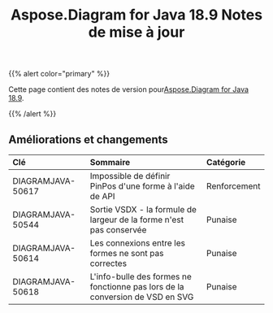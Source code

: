 ﻿---
title: Aspose.Diagram for Java 18.9 Notes de mise à jour
type: docs
weight: 40
url: /fr/java/aspose-diagram-for-java-18-9-release-notes/
---
{{% alert color="primary" %}} 

 Cette page contient des notes de version pour[Aspose.Diagram for Java 18.9](https://docs.aspose.com/diagram/java/aspose-diagram-for-java-18-9-release-notes/).

{{% /alert %}} 
## **Améliorations et changements**

|**Clé**|**Sommaire**|**Catégorie**|
|:- |:- |:- |
|DIAGRAMJAVA-50617|Impossible de définir PinPos d'une forme à l'aide de API|Renforcement|
|DIAGRAMJAVA-50544|Sortie VSDX - la formule de largeur de la forme n'est pas conservée|Punaise|
|DIAGRAMJAVA-50614|Les connexions entre les formes ne sont pas correctes|Punaise|
|DIAGRAMJAVA-50618|L'info-bulle des formes ne fonctionne pas lors de la conversion de VSD en SVG|Punaise|

